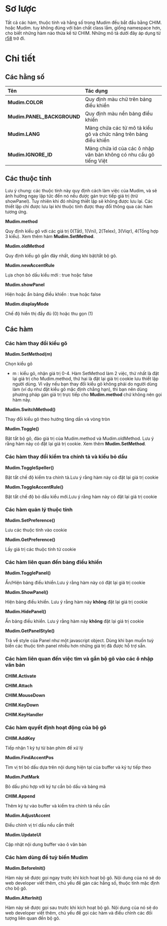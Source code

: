 # Sơ lược #

Tất cả các hàm, thuộc tính và hằng số trong Mudim đều bắt đầu bằng CHIM. hoặc Mudim. tuy không đúng với bản chất class lắm, giống namespace hơn, cho biết những hàm nào thừa kế từ CHIM. Những mô tả dưới đây áp dụng từ [r58](https://code.google.com/p/mudim/source/detail?r=58) trở đi.


# Chi tiết #

## Các hằng số ##

|Tên|Tác dụng|
|:--|:-------|
| **Mudim.COLOR** |Quy định màu chữ trên bảng điều khiển|
| **Mudim.PANEL\_BACKGROUND** |Quy định màu nền bảng điều khiển|
| **Mudim.LANG** |Mảng chứa các từ mô tả kiểu gõ và chức năng trên bảng điều khiển|
| **Mudim.IGNORE\_ID** |Mảng chứa id của các ô nhập văn bản không có nhu cầu gõ tiếng Việt|

## Các thuộc tính ##

Lưu ý chung: các thuộc tính này quy định cách làm việc của Mudim, và sẽ ảnh hưởng ngay lập tức đến nó nếu được gán trực tiếp giá trị (trừ showPanel). Tuy nhiên khi đó những thiết lập sẽ không được lưu lại. Các thiết lập chỉ được lưu lại khi thuộc tính được thay đổi thông qua các hàm tương ứng.

**Mudim.method**

Quy định kiểu gõ với các giá trị 0(Tắt), 1(Vni), 2(Telex), 3(Viqr), 4(Tổng hợp 3 kiểu). Xem thêm hàm **Mudim.SetMethod**.

**Mudim.oldMethod**

Quy định kiểu gõ gần đây nhất, dùng khi bật/tắt bộ gõ.

**Mudim.newAccentRule**

Lựa chọn bỏ dấu kiểu mới : true hoặc false

**Mudim.showPanel**

Hiện hoặc ẩn bảng điều khiển : true hoặc false

**Mudim.displayMode**

Chế độ hiển thị đầy đủ (0) hoặc thu gọn (1)

## Các hàm ##

### Các hàm thay đổi kiểu gõ ###

**Mudim.SetMethod(m)**

Chọn kiểu gõ
  * m : kiểu gõ, nhận giá trị 0-4.
Hàm SetMethod làm 2 việc, thứ nhất là đặt lại giá trị cho Mudim.method, thứ hai là đặt lại giá trị cookie lưu thiết lập người dùng. Vì vậy nếu bạn thay đổi kiểu gõ không phải do người dùng làm (ví dụ như đặt kiểu gõ mặc định chẳng hạn), thì bạn nên dùng phương pháp gán giá trị trực tiếp cho **Mudim.method** chứ không nên gọi hàm này.

**Mudim.SwitchMethod()**

Thay đổi kiểu gõ theo hướng tăng dần và vòng tròn

**Mudim.Toggle()**

Bật tắt bộ gõ, đảo giá trị của Mudim.method và Mudim.oldMethod. Lưu ý rằng hàm này có đặt lại giá trị cookie. Xem thêm **Mudim.SetMethod**.

### Các hàm thay đổi kiểm tra chính tả và kiểu bỏ dấu ###

**Mudim.ToggleSpeller()**

Bật tắt chế độ kiểm tra chính tả.Lưu ý rằng hàm này có đặt lại giá trị cookie

**Mudim.ToggleAccentRule()**

Bật tắt chế độ bỏ dấu kiểu mới.Lưu ý rằng hàm này có đặt lại giá trị cookie

### Các hàm quản lý thuộc tính ###

**Mudim.SetPreference()**

Lưu các thuộc tính vào cookie

**Mudim.GetPreference()**

Lấy giá trị các thuộc tính từ cookie

### Các hàm liên quan đến bảng điều khiển ###

**Mudim.TogglePanel()**

Ẩn/Hiện bảng điều khiển.Lưu ý rằng hàm này có đặt lại giá trị cookie

**Mudim.ShowPanel()**

Hiện bảng điều khiển. Lưu ý rằng hàm này **không** đặt lại giá trị cookie

**Mudim.HidePanel()**

Ẩn bảng điều khiển. Lưu ý rằng hàm này **không** đặt lại giá trị cookie

**Mudim.GetPanelStyle()**

Trả về style của Panel như một javascript object. Dùng khi bạn muốn tuỳ biến các thuộc tính panel nhiều hơn những giá trị đã được hỗ trợ sẵn.

### Các hàm liên quan đến việc tìm và gắn bộ gõ vào các ô nhập văn bản ###

**CHIM.Activate**

**CHIM.Attach**

**CHIM.MouseDown**

**CHIM.KeyDown**

**CHIM.KeyHandler**

### Các hàm quyết định hoạt động của bộ gõ ###

**CHIM.AddKey**

Tiếp nhận 1 ký tự từ bàn phím để xử lý

**Mudim.FindAccentPos**

Tìm vị trí bỏ dấu dựa trên nội dung hiện tại của buffer và ký tự tiếp theo

**Mudim.PutMark**

Bỏ dấu phù hợp với ký tự cần bỏ dấu và bảng mã

**CHIM.Append**

Thêm ký tự vào buffer và kiểm tra chính tả nếu cần

**Mudim.AdjustAccent**

Điều chỉnh vị trí dấu nếu cần thiết

**Mudim.UpdateUI**

Cập nhật nội dung buffer vào ô văn bản

### Các hàm dùng để tuỳ biến Mudim ###

**Mudim.BeforeInit()**

Hàm này sẽ được gọi ngay trước khi kích hoạt bộ gõ. Nội dung của nó sẽ do web developer viết thêm, chủ yếu để gán các hằng số, thuộc tính mặc định cho bộ gõ.

**Mudim.AfterInit()**

Hàm này sẽ được gọi sau trước khi kích hoạt bộ gõ. Nội dung của nó sẽ do web developer viết thêm, chủ yếu để gọi các hàm và điều chỉnh các đối tượng liên quan đến bộ gõ.